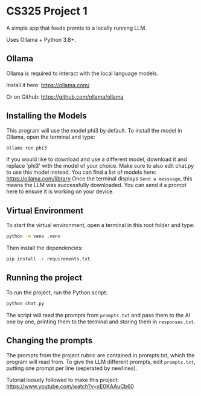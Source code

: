 # CS325 Project 1
A simple app that feeds promts to a locally running LLM.

Uses Ollama + Python 3.8+.

## Ollama
Ollama is required to interact with the local language models.

Install it here: https://ollama.com/

Or on Github: https://github.com/ollama/ollama

## Installing the Models
This program will use the model phi3 by default. To install the model in Ollama, open the terminal and type:
```sh
ollama run phi3
```
If you would like to download and use a different model, download it and replace 'phi3' with the model of your choice. Make sure to also edit chat.py to use this model instead. You can find a list of models here: https://ollama.com/library
Once the terminal displays `Send a messsage`, this means the LLM was successfully downloaded. You can send it a prompt here to ensure it is working on your device.

## Virtual Environment
To start the virtual environment, open a terminal in this root folder and type:
```sh
python -m venv .venv
```
Then install the dependencies:
```sh
pip install -r requirements.txt
```

## Running the project
To run the project, run the Python script:
```sh
python chat.py
```
The script will read the prompts from `prompts.txt` and pass them to the AI one by one, printing them to the terminal and storing them in `responses.txt`.

## Changing the prompts
The prompts from the project rubric are contained in prompts.txt, which the program will read from. To give the LLM different prompts, edit `prompts.txt`, putting one prompt per line (seperated by newlines).



Tutorial loosely followed to make this project: https://www.youtube.com/watch?v=xE0KAAuCb60
